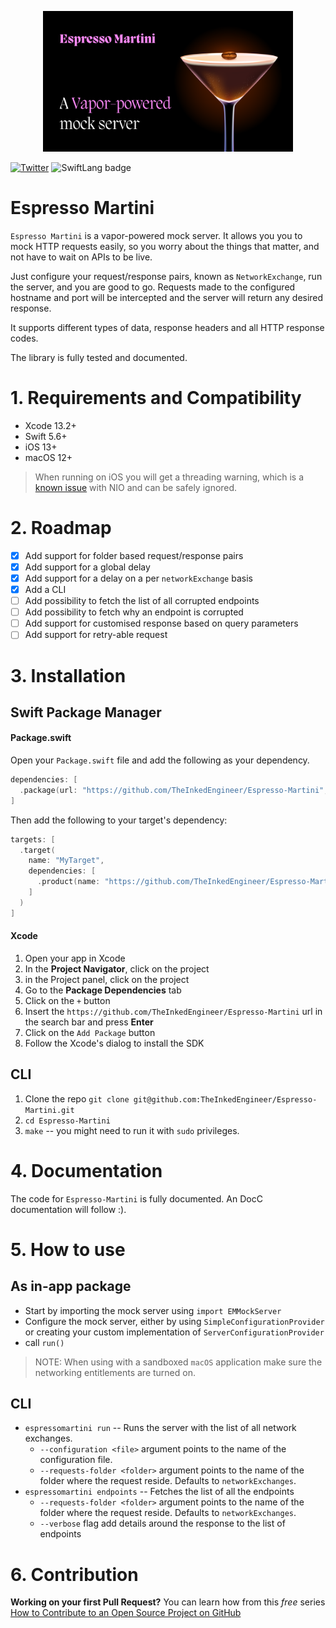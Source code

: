 <p align="center">
<img src="logo-github.png" alt="Espresso Martini logo" width="400">
</p>

[![Twitter](https://img.shields.io/twitter/url/https/theinkedgineer.svg?label=TheInkedgineer&style=social)](https://twitter.com/inkedengineer)
![SwiftLang badge](https://img.shields.io/badge/language-Swift%205.6-orange.svg)

# Espresso Martini

`Espresso Martini` is a vapor-powered mock server. It allows you you to mock HTTP requests easily, so you worry about the things that matter, and not have to wait on APIs to be live.

Just configure your request/response pairs, known as `NetworkExchange`, run the server, and you are good to go. Requests made to the configured hostname and port will be intercepted and the server will return any desired response.

It supports different types of data, response headers and all HTTP response codes. 

The library is fully tested and documented.

# 1. Requirements and Compatibility

- Xcode 13.2+
- Swift 5.6+
- iOS 13+
- macOS 12+

> When running on iOS you will get a threading warning, which is a [known issue](https://github.com/apple/swift-nio/issues/2223) with NIO and can be safely ignored.

# 2. Roadmap

- [x] Add support for folder based request/response pairs
- [x] Add support for a global delay
- [x] Add support for a delay on a per `networkExchange` basis
- [x] Add a CLI
- [ ] Add possibility to fetch the list of all corrupted endpoints
- [ ] Add possibility to fetch why an endpoint is corrupted
- [ ] Add support for customised response based on query parameters
- [ ] Add support for retry-able request

# 3. Installation

## Swift Package Manager

#### Package.swift

Open your `Package.swift` file and add the following as your dependency. 

```swift
dependencies: [
  .package(url: "https://github.com/TheInkedEngineer/Espresso-Martini", from: "1.0.0")
]
```

Then add the following to your target's dependency:

```swift
targets: [
  .target(
    name: "MyTarget", 
    dependencies: [
      .product(name: "https://github.com/TheInkedEngineer/Espresso-Martini", package: "Espresso-Martini")
    ]
  )
]
```

#### Xcode

1. Open your app in Xcode
1. In the **Project Navigator**, click on the project
1. in the Project panel, click on the project
1. Go to the **Package Dependencies** tab
1. Click on the `+` button
1. Insert the `https://github.com/TheInkedEngineer/Espresso-Martini` url in the search bar and press **Enter**
1. Click on the `Add Package` button
1. Follow the Xcode's dialog to install the SDK

## CLI

1. Clone the repo `git clone git@github.com:TheInkedEngineer/Espresso-Martini.git`
1. `cd Espresso-Martini`
1. `make` -- you might need to run it with `sudo` privileges.

# 4. Documentation

The code for `Espresso-Martini` is fully documented. An DocC documentation will follow :).

# 5. How to use

## As in-app package

- Start by importing the mock server using `import EMMockServer`
- Configure the mock server, either by using `SimpleConfigurationProvider` or creating your custom implementation of `ServerConfigurationProvider`
- call `run()`

> NOTE: When using with a sandboxed `macOS` application make sure the networking entitlements are turned on.

## CLI

- `espressomartini run` -- Runs the server with the list of all network exchanges.
  - `--configuration <file>` argument points to the name of the configuration file.
  - `--requests-folder <folder>` argument points to the name of the folder where the request reside. Defaults to `networkExchanges`.
- `espressomartini endpoints` -- Fetches the list of all the endpoints
  - `--requests-folder <folder>` argument points to the name of the folder where the request reside. Defaults to `networkExchanges`. 
  - `--verbose` flag add details around the response to the list of endpoints

# 6. Contribution

**Working on your first Pull Request?** You can learn how from this *free* series [How to Contribute to an Open Source Project on GitHub](https://egghead.io/series/how-to-contribute-to-an-open-source-project-on-github)
